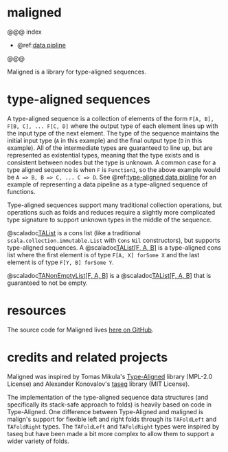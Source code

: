 # maligned

@@@ index

* @ref:[data pipline](data-pipeline.md)

@@@

Maligned is a library for type-aligned sequences.

# type-aligned sequences

A type-aligned sequence is a collection of elements of the form `F[A, B], F[B, C], ... F[C, D]` where the output type of each element lines up with the input type of the next element. The type of the sequence maintains the initial input type (`A` in this example) and the final output type (`D` in this example). All of the intermediate types are guaranteed to line up, but are represented as existential types, meaning that the type exists and is consistent between nodes but the type is unknown. A common case for a type aligned sequence is when `F` is `Function1`, so the above example would be `A => B, B => C, ... C => D`. See @ref:[type-aligned data pipline](data-pipeline.md) for an example of representing a data pipeline as a type-aligned sequence of functions.

Type-aligned sequences support many traditional collection operations, but operations such as folds and reduces require a slightly more complicated type signature to support unknown types in the middle of the sequence.

@scaladoc[TAList](maligned.TAList) is a cons list (like a traditional `scala.collection.immutable.List` with `Cons` `Nil` constructors), but supports type-aligned sequences. A @scaladoc[TAList[F, A, B]](maligned.TAList) is a type-aligned cons list where the first element is of type `F[A, X] forSome X` and the last element is of type `F[Y, B] forSome Y`.

@scaladoc[TANonEmptyList[F, A, B]](maligned.TANonEmptyList) is a @scaladoc[TAList[F, A, B]](maligned.TAList) that is guaranteed to not be empty.

# resources

The source code for Maligned lives [here on GitHub]($sourceUrl$).

# credits and related projects

Maligned was inspired by Tomas Mikula's [Type-Aligned](https://github.com/TomasMikula/type-aligned) library (MPL-2.0 License) and Alexander Konovalov's [taseq](https://github.com/alexknvl/taseq) library (MIT License).

The implementation of the type-aligned sequence data structures (and specifically its stack-safe approach to folds) is heavily based on code in Type-Aligned. One difference between Type-Aligned and maligned is malign's support for flexible left and right folds through its `TAFoldLeft` and `TAFoldRight` types. The `TAFoldLeft` and `TAFoldRight` types were inspired by taseq but have been made a bit more complex to allow them to support a wider variety of folds.
